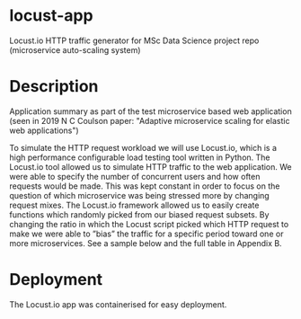 # locust-app
Locust.io HTTP traffic generator for MSc Data Science project repo (microservice auto-scaling system)

# Description
Application summary as part of the test microservice based web application (seen in 2019 N C Coulson paper: "Adaptive microservice scaling for elastic web applications")

To simulate the HTTP request workload we will use Locust.io, which is a high performance configurable load testing tool written in Python.
The Locust.io tool allowed us to simulate HTTP traffic to the web application. We were able to specify the number of concurrent users and how often requests would be made. This was kept constant in order to focus on the question of which microservice was being stressed more by changing request mixes.
The Locust.io framework allowed us to easily create functions which randomly picked from our biased request subsets. By changing the ratio in which the Locust script picked which HTTP request to make we were able to ”bias” the traffic for a specific period toward one or more microservices. See a sample below and the full table in Appendix B.

# Deployment
The Locust.io app was containerised for easy deployment.
